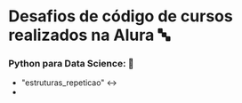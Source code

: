 # Desafios de código de cursos realizados na Alura 🔤

### Python para Data Science: 🐍 
- "estruturas_repeticao" ↔️
- 
